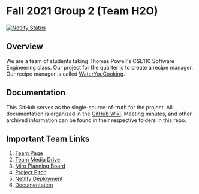# Fall 2021 Group 2 (Team H2O)
[![Netlify Status](https://api.netlify.com/api/v1/badges/e6e17e7d-0e36-4f97-80a4-e41d5fda2020/deploy-status)](https://app.netlify.com/sites/wateryoucooking/deploys)
## Overview

We are a team of students taking Thomas Powell's CSE110 Software Engineering class. Our project for the quarter is to create a recipe manager. Our recipe manager is called [WaterYouCooking](https://wateryoucooking.netlify.app/).

## Documentation

This GitHub serves as the single-source-of-truth for the project. All documentation is organized in the [GitHub Wiki](https://github.com/cse110-fa21-group2/cse110-fa21-group2/wiki). Meeting minutes, and other archived information can be found in their respective folders in this repo. 

## Important Team Links

1. [Team Page](admin/team.md)
2. [Team Media Drive](https://drive.google.com/drive/u/1/folders/0AFuPoOL2dVNLUk9PVA)
3. [Miro Planning Board](https://miro.com/app/board/o9J_lpl-XMA=/)
4. [Project Pitch](https://docs.google.com/presentation/d/11jF1oKp75DLx46tuGD6EQLSZYdLSG2OP50iHBZg_Hf0/edit?usp=sharing)
5. [Netlify Deployment](https://wateryoucooking.netlify.app/)
6. [Documentation](https://cse110-fa21-group2.github.io/cse110-fa21-group2/out/index.html)
